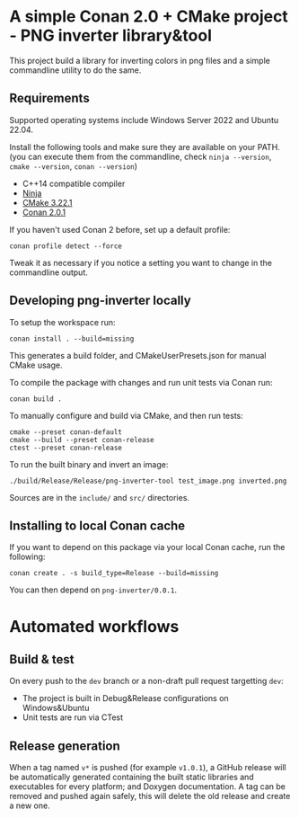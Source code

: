 
# A simple Conan 2.0 + CMake project - PNG inverter library&tool

This project build a library for inverting colors in png files and a simple commandline utility to do the same.

## Requirements

Supported operating systems include Windows Server 2022 and Ubuntu 22.04.

Install the following tools and make sure they are available on your PATH. (you can execute them from the commandline, check `ninja --version`, `cmake --version`, `conan --version`)

 - C++14 compatible compiler
 - [Ninja](https://ninja-build.org/)
 - [CMake 3.22.1](https://cmake.org/)
 - [Conan 2.0.1](https://conan.io/)

If you haven't used Conan 2 before, set up a default profile:
```
conan profile detect --force
```
Tweak it as necessary if you notice a setting you want to change in the commandline output.

## Developing png-inverter locally

To setup the workspace run:
```
conan install . --build=missing
```
This generates a build folder, and CMakeUserPresets.json for manual CMake usage.

To compile the package with changes and run unit tests via Conan run:
```
conan build .
```

To manually configure and build via CMake, and then run tests:
```
cmake --preset conan-default
cmake --build --preset conan-release
ctest --preset conan-release
```

To run the built binary and invert an image:
```
./build/Release/Release/png-inverter-tool test_image.png inverted.png
```

Sources are in the `include/` and `src/` directories.

## Installing to local Conan cache

If you want to depend on this package via your local Conan cache, run the following:
```
conan create . -s build_type=Release --build=missing
```
You can then depend on `png-inverter/0.0.1`.

# Automated workflows

## Build & test

On every push to the `dev` branch or a non-draft pull request targetting `dev`:
 - The project is built in Debug&Release configurations on Windows&Ubuntu
 - Unit tests are run via CTest

## Release generation

When a tag named `v*` is pushed (for example `v1.0.1`), a GitHub release will be automatically generated containing the built static libraries and executables for every platform; and Doxygen documentation.
A tag can be removed and pushed again safely, this will delete the old release and create a new one.
